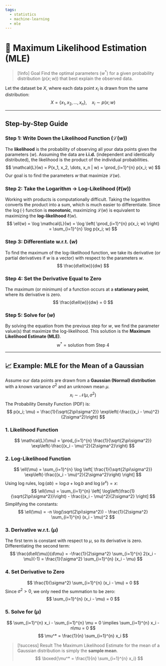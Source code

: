 ```yaml
---
tags:
  - statistics
  - machine-learning
  - mle
---
```


# 🧠 Maximum Likelihood Estimation (MLE)

> [!info] Goal
> Find the optimal parameters ($w^*$) for a given probability distribution ($p(x; w)$) that best explain the observed data.

Let the dataset be $X$, where each data point $x_i$ is drawn from the same distribution:
$$
X = \{x_1, x_2, \dots, x_n\}, \quad x_i \sim p(x; w)
$$

---

## Step-by-Step Guide

### Step 1: Write Down the Likelihood Function ($\mathcal{L}(w)$)
The **likelihood** is the probability of observing all your data points given the parameters ($w$). Assuming the data are **i.i.d.** (independent and identically distributed), the likelihood is the product of the individual probabilities.
$$
\mathcal{L}(w) = P(x_1, x_2, \dots, x_n | w) = \prod_{i=1}^{n} p(x_i; w)
$$
Our goal is to find the parameters $w$ that maximize $\mathcal{L}(w)$.

### Step 2: Take the Logarithm → Log-Likelihood ($\ell(w)$)
Working with products is computationally difficult. Taking the logarithm converts the product into a sum, which is much easier to differentiate. Since the $\log(\cdot)$ function is **monotonic**, maximizing $\mathcal{L}(w)$ is equivalent to maximizing the **log-likelihood** $\ell(w)$.
$$
\ell(w) = \log \mathcal{L}(w) = \log \left( \prod_{i=1}^{n} p(x_i; w) \right) = \sum_{i=1}^{n} \log p(x_i; w)
$$

### Step 3: Differentiate w.r.t. ($w$)
To find the maximum of the log-likelihood function, we take its derivative (or partial derivatives if $w$ is a vector) with respect to the parameters $w$.
$$
\frac{d\ell(w)}{dw}
$$

### Step 4: Set the Derivative Equal to Zero
The maximum (or minimum) of a function occurs at a **stationary point**, where its derivative is zero.
$$
\frac{d\ell(w)}{dw} = 0
$$

### Step 5: Solve for ($w$)
By solving the equation from the previous step for $w$, we find the parameter value(s) that maximize the log-likelihood. This solution is the **Maximum Likelihood Estimate (MLE)**.
$$
w^* = \text{solution from Step 4}
$$

---

## 📈 Example: MLE for the Mean of a Gaussian

Assume our data points are drawn from a **Gaussian (Normal) distribution** with a known variance $\sigma^2$ and an unknown mean $\mu$.
$$
x_i \sim \mathcal{N}(\mu, \sigma^2)
$$
The Probability Density Function (PDF) is:
$$
p(x_i; \mu) = \frac{1}{\sqrt{2\pi\sigma^2}} \exp\left(-\frac{(x_i - \mu)^2}{2\sigma^2}\right)
$$

### 1. Likelihood Function
$$
\mathcal{L}(\mu) = \prod_{i=1}^{n} \frac{1}{\sqrt{2\pi\sigma^2}} \exp\left(-\frac{(x_i - \mu)^2}{2\sigma^2}\right)
$$

### 2. Log-Likelihood Function
$$
\ell(\mu) = \sum_{i=1}^{n} \log \left[ \frac{1}{\sqrt{2\pi\sigma^2}} \exp\left(-\frac{(x_i - \mu)^2}{2\sigma^2}\right) \right]
$$
Using log rules, $\log(ab) = \log a + \log b$ and $\log(e^x) = x$:
$$
\ell(\mu) = \sum_{i=1}^{n} \left[ \log\left(\frac{1}{\sqrt{2\pi\sigma^2}}\right) - \frac{(x_i - \mu)^2}{2\sigma^2} \right]
$$
Simplifying the constants:
$$
\ell(\mu) = -n \log(\sqrt{2\pi\sigma^2}) - \frac{1}{2\sigma^2} \sum_{i=1}^{n} (x_i - \mu)^2
$$

### 3. Derivative w.r.t. ($\mu$)
The first term is constant with respect to $\mu$, so its derivative is zero. Differentiating the second term:
$$
\frac{d\ell(\mu)}{d\mu} = -\frac{1}{2\sigma^2} \sum_{i=1}^{n} 2(x_i - \mu)(-1) = \frac{1}{\sigma^2} \sum_{i=1}^{n} (x_i - \mu)
$$

### 4. Set Derivative to Zero
$$
\frac{1}{\sigma^2} \sum_{i=1}^{n} (x_i - \mu) = 0
$$
Since $\sigma^2 > 0$, we only need the summation to be zero:
$$
\sum_{i=1}^{n} (x_i - \mu) = 0
$$

### 5. Solve for ($\mu$)
$$
\sum_{i=1}^{n} x_i - \sum_{i=1}^{n} \mu = 0 \implies \sum_{i=1}^{n} x_i - n\mu = 0
$$
$$
\mu^* = \frac{1}{n} \sum_{i=1}^{n} x_i
$$

> [!success] Result
> The Maximum Likelihood Estimate for the mean of a Gaussian distribution is simply the **sample mean**.
> $$
> \boxed{\mu^* = \frac{1}{n} \sum_{i=1}^{n} x_i}
> $$